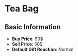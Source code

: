 # Tea Bag

## Basic Information

- **Buy Price**: 90$
- **Sell Price**: 50$
- **Default Gift Reaction**: Normal